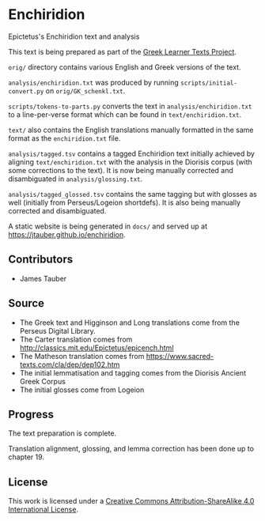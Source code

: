 # Enchiridion

Epictetus's Enchiridion text and analysis

This text is being prepared as part of the [Greek Learner Texts Project](https://greek-learner-texts.org/).

`orig/` directory contains various English and Greek versions of the text.

`analysis/enchiridion.txt` was produced by running `scripts/initial-convert.py` on
`orig/GK_schenkl.txt`.

`scripts/tokens-to-parts.py` converts the text in `analysis/enchiridion.txt` to a line-per-verse format which can be found in `text/enchiridion.txt`.

`text/` also contains the English translations manually formatted in the same format as the `enchiridion.txt` file.

`analysis/tagged.tsv` contains a tagged Enchiridion text initially achieved by aligning `text/enchiridion.txt` with the analysis in the Diorisis corpus (with some corrections to the text). It is now being manually corrected and disambiguated in `analysis/glossing.txt`.

`analysis/tagged_glossed.tsv` contains the same tagging but with glosses as well (initially from Perseus/Logeion shortdefs). It is also being manually corrected and disambiguated.

A static website is being generated in `docs/` and served up at <https://jtauber.github.io/enchiridion>.

## Contributors

* James Tauber

## Source

* The Greek text and Higginson and Long translations come from the Perseus Digital Library.
* The Carter translation comes from http://classics.mit.edu/Epictetus/epicench.html
* The Matheson translation comes from https://www.sacred-texts.com/cla/dep/dep102.htm
* The initial lemmatisation and tagging comes from the Diorisis Ancient Greek Corpus
* The initial glosses come from Logeion

## Progress

The text preparation is complete.

Translation alignment, glossing, and lemma correction has been done up to chapter 19.

## License

This work is licensed under a [Creative Commons Attribution-ShareAlike 4.0 International License](http://creativecommons.org/licenses/by-sa/4.0/).
